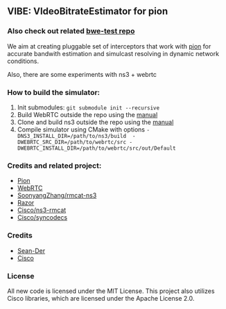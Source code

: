 ## VIBE: VIdeoBitrateEstimator for pion

### Also check out related [bwe-test repo](https://github.com/pion/bwe-test)

We aim at creating pluggable set of interceptors that work with [pion](https://github.com/pion/webrtc) for accurate 
bandwith estimation and simulcast resolving in dynamic network conditions.

Also, there are some experiments with ns3 + webrtc

### How to build the simulator:

1. Init submodules: `git submodule init --recursive`
2. Build WebRTC outside the repo using the [manual](https://webrtc.googlesource.com/src/+/refs/heads/main/docs/native-code/development/#building)
3. Clone and build ns3 outside the repo using the [manual](https://gitlab.com/nsnam/ns-3-dev#building-ns-3)
4. Compile simulator using CMake with options `-DNS3_INSTALL_DIR=/path/to/ns3/build  -DWEBRTC_SRC_DIR=/path/to/webrtc/src -DWEBRTC_INSTALL_DIR=/path/to/webrtc/src/out/Default `

### Credits and related project:

- [Pion](https://pion.ly/)
- [WebRTC](http://webrtc.org/)
- [SoonyangZhang/rmcat-ns3](https://github.com/SoonyangZhang/rmcat-ns3)
- [Razor](https://github.com/yuanrongxi/razor)
- [Cisco/ns3-rmcat](https://github.com/cisco/ns3-rmcat) 
- [Cisco/syncodecs](https://github.com/cisco/syncodecs)

### Credits
- [Sean-Der](https://github.com/Sean-Der) 
- [Cisco](https://github.com/cisco/)

### License

All new code is licensed under the MIT License. This project also utilizes Cisco libraries, which are licensed under the Apache License 2.0.
